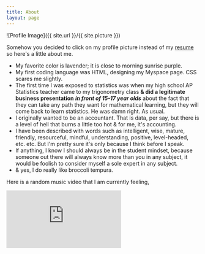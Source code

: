 ```yaml
---
title: About
layout: page
---
```

![Profile Image]({{ site.url }}/{{ site.picture }})

<p>Somehow you decided to click on my profile picture instead of my
<a href="https://ktbernoulli.github.io/resume">resume</a> so here's a little about me.</p>

<ul class="skill-list">
	<li>My favorite color is lavender; it is close to morning sunrise purple.</li>
	<li>My first coding language was HTML, designing my Myspace page. CSS scares me slightly.</li>
	<li>The first time I was exposed to statistics was when my high school
	AP Statistics teacher came to my trigonometry class <b>& did a legitimate
	business presentation</b> <b><i>in front of 15-17 year olds</b></i> about the fact that
	they can take any path they want for mathematical learning, but they
	will come back to learn statistics. He was damn right. As usual.</li>
	<li>I originally wanted to be an accountant. That is data, per say,
	but there is a level of hell that burns a little too hot & for me, it's accounting.</li>
	<li>I have been described with words such as intelligent, wise, mature, friendly,
	resourceful, mindful, understanding, positive, level-headed, etc. etc.
	But I'm pretty sure it's only because I think before I speak.</li>
	<li>If anything, I know I should always be in the student mindset,
	because someone out there will always know more than you in any subject,
	it would be foolish to consider myself a sole expert in any subject.</li>
	<li>& yes, I do really like broccoli tempura.</li>
</ul>

Here is a random music video that I am currently feeling,

<iframe width="300" height="150" src="https://www.youtube.com/embed/cSX0-MP6tjw" frameborder="0" allowfullscreen></iframe>
